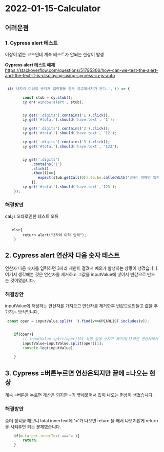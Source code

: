 # 2022-01-15-Calculator

## 어려운점

### 1. Cypress alert 테스트
이상이 없는 코드인데 계속 테스트가 안되는 현상이 발생


**Cypress alert 테스트 예제**
https://stackoverflow.com/questions/51795306/how-can-we-test-the-alert-and-the-text-it-is-displaying-using-cypress-io-js-auto

```javascript

 it('네자리 이상의 숫자가 입력됐을 경우 경고메세지가 뜬다.', () => {

        const stub = cy.stub();
        cy.on('window:alert', stub);


        cy.get('.digits').contains('1').click();
        cy.get('#total').should('have.text', '1');

        cy.get('.digits').contains('2').click();
        cy.get('#total').should('have.text', '12');

        cy.get('.digits').contains('3').click();
        cy.get('#total').should('have.text', '123');


        cy.get('.digits')
            .contains('1')
            .click()
            .then(()=>{
               expect(stub.getCall(0)).to.be.calledWith('3자리 이하만 입력');
            });
        cy.get('#total').should('have.text','123');
    });
```

### 해결방안
cal.js 오타로인한 테스트 오류

```javscript

   else{
        return alert("3자리 이하 입력");
    }

```


## 2. Cypress alert 연산자 다음 숫자 테스트
연산자 다음 숫자를 입력하면 3자리 제한이 걸려서 예외가 발생하는 상황이 생겼습니다.
여기서 생각해본 것은 연산자를 제거하고 그값을 inputValue에 넣어서 빈값으로 만드는 것이였습니다.



### 해결방안
inputValue에 해당하는 연산자를 가져오고 연산자를 제거한후 빈값으로만들고 값을 추가하는 방식입니다.
```javascript
 const oper = inputValue.split('').find(v=>OPEARLIST.includes(v));


    if(oper){
        // inputValue.split(oper)[0] 하면 앞에 숫자가 제거거[1]하면 연산자제거 하고 안에 숫자추가
        inputValue=inputValue.split(oper)[1];
        console.log(inputValue);

    }
```

## 3. Cypress =버튼누르면 연산은되지만 끝에  =나오는 현상
계속 =버튼을 누르면 계산은 되지만 =가 옆에붙어서 값이 나오는 현상이 생겼습니다.

### 해결방안
좀더 생각을 해보니 total.innerText에 '='가 나오면 return 을 해서 나오지않게 return을 시켜주면 되는 문제였습니다.
```javascript
    if(e.target.innerText ==='='){
        return;
    }

```

